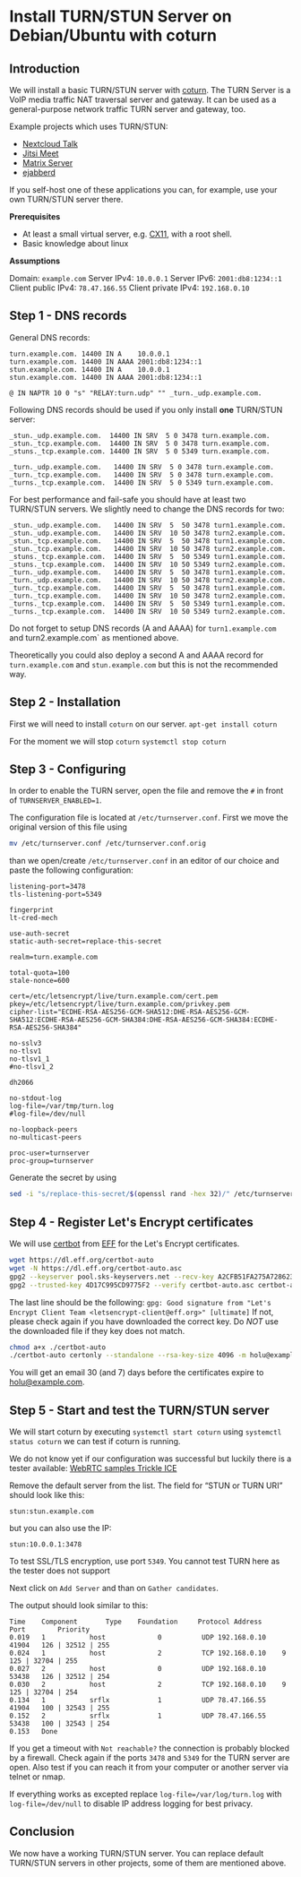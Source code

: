 # Install TURN/STUN Server on Debian/Ubuntu with coturn

## Introduction

We will install a basic TURN/STUN server with [coturn](https://github.com/coturn/coturn).
The TURN Server is a VoIP media traffic NAT traversal server and gateway. It can be used as a general-purpose network traffic TURN server and gateway, too.

Example projects which uses TURN/STUN:

- [Nextcloud Talk](https://nextcloud.com/talk/)
- [Jitsi Meet](https://jitsi.org/jitsi-meet/)
- [Matrix Server](https://matrix.org/)
- [ejabberd](https://www.ejabberd.im/)


If you self-host one of these applications you can, for example, use your own TURN/STUN server there.

**Prerequisites**

- At least a  small virtual server, e.g. [CX11](https://www.hetzner.com/cloud), with a root shell.
- Basic knowledge about linux

**Assumptions**

Domain: `example.com`
Server IPv4: `10.0.0.1`
Server IPv6: `2001:db8:1234::1`
Client public IPv4: `78.47.166.55`
Client private IPv4: `192.168.0.10`

## Step 1 - DNS records

General DNS records:

```dns
turn.example.com. 14400 IN A    10.0.0.1
turn.example.com. 14400 IN AAAA 2001:db8:1234::1
stun.example.com. 14400 IN A    10.0.0.1
stun.example.com. 14400 IN AAAA 2001:db8:1234::1

@ IN NAPTR 10 0 "s" "RELAY:turn.udp" "" _turn._udp.example.com.
```

Following DNS records should be used if you only install **one** TURN/STUN server:
```dns
_stun._udp.example.com.  14400 IN SRV  5 0 3478 turn.example.com.
_stun._tcp.example.com.  14400 IN SRV  5 0 3478 turn.example.com.
_stuns._tcp.example.com. 14400 IN SRV  5 0 5349 turn.example.com.

_turn._udp.example.com.   14400 IN SRV  5 0 3478 turn.example.com.
_turn._tcp.example.com.   14400 IN SRV  5 0 3478 turn.example.com.
_turns._tcp.example.com.  14400 IN SRV  5 0 5349 turn.example.com.
```



For best performance and fail-safe you should have at least two TURN/STUN servers.
We slightly need to change the DNS records for two:
```dns
_stun._udp.example.com.   14400 IN SRV  5  50 3478 turn1.example.com.
_stun._udp.example.com.   14400 IN SRV  10 50 3478 turn2.example.com.
_stun._tcp.example.com.   14400 IN SRV  5  50 3478 turn1.example.com.
_stun._tcp.example.com.   14400 IN SRV  10 50 3478 turn2.example.com.
_stuns._tcp.example.com.  14400 IN SRV  5  50 5349 turn1.example.com.
_stuns._tcp.example.com.  14400 IN SRV  10 50 5349 turn2.example.com.
_turn._udp.example.com.   14400 IN SRV  5  50 3478 turn1.example.com.
_turn._udp.example.com.   14400 IN SRV  10 50 3478 turn2.example.com.
_turn._tcp.example.com.   14400 IN SRV  5  50 3478 turn1.example.com.
_turn._tcp.example.com.   14400 IN SRV  10 50 3478 turn2.example.com.
_turns._tcp.example.com.  14400 IN SRV  5  50 5349 turn1.example.com.
_turns._tcp.example.com.  14400 IN SRV  10 50 5349 turn2.example.com.
```
Do not forget to setup DNS records (A and AAAA) for `turn1.example.com` and turn2.example.com` as mentioned above.

Theoretically you could also deploy a second A and AAAA record for `turn.example.com` and `stun.example.com` but this is not the recommended way.


## Step 2 - Installation

First we will need to install `coturn` on our server.
`apt-get install coturn`

For the moment we will stop `coturn`
`systemctl stop coturn`

## Step 3 - Configuring

In order to enable the TURN server, open the file and remove the `#` in front of `TURNSERVER_ENABLED=1`.

The configuration file is located at `/etc/turnserver.conf`. First we move the original version of this file using

```bash
mv /etc/turnserver.conf /etc/turnserver.conf.orig
```

than we open/create `/etc/turnserver.conf` in an editor of our choice and paste the following configuration:

```
listening-port=3478
tls-listening-port=5349

fingerprint
lt-cred-mech

use-auth-secret
static-auth-secret=replace-this-secret

realm=turn.example.com

total-quota=100
stale-nonce=600

cert=/etc/letsencrypt/live/turn.example.com/cert.pem
pkey=/etc/letsencrypt/live/turn.example.com/privkey.pem
cipher-list="ECDHE-RSA-AES256-GCM-SHA512:DHE-RSA-AES256-GCM-SHA512:ECDHE-RSA-AES256-GCM-SHA384:DHE-RSA-AES256-GCM-SHA384:ECDHE-RSA-AES256-SHA384"

no-sslv3
no-tlsv1
no-tlsv1_1
#no-tlsv1_2

dh2066

no-stdout-log
log-file=/var/tmp/turn.log
#log-file=/dev/null

no-loopback-peers
no-multicast-peers

proc-user=turnserver
proc-group=turnserver
```

Generate the secret by using

```bash
sed -i "s/replace-this-secret/$(openssl rand -hex 32)/" /etc/turnserver.conf
```

## Step 4 - Register Let's Encrypt certificates

We will use [certbot](https://certbot.eff.org/) from [EFF](https://www.eff.org/) for the Let's Encrypt certificates.
```bash
wget https://dl.eff.org/certbot-auto
wget -N https://dl.eff.org/certbot-auto.asc
gpg2 --keyserver pool.sks-keyservers.net --recv-key A2CFB51FA275A7286234E7B24D17C995CD9775F2
gpg2 --trusted-key 4D17C995CD9775F2 --verify certbot-auto.asc certbot-auto
```
The last line should be the following: `gpg: Good signature from "Let's Encrypt Client Team <letsencrypt-client@eff.org>" [ultimate]`
If not, please check again if you have downloaded the correct key. Do *NOT* use the downloaded file if they key does not match.

```bash
chmod a+x ./certbot-auto
./certbot-auto certonly --standalone --rsa-key-size 4096 -m holu@example.com -d turn.example.com
```
You will get an email 30 (and 7) days before the certificates expire to holu@example.com.

## Step 5 - Start and test the TURN/STUN server

We will start coturn by executing
`systemctl start coturn`
using `systemctl status coturn` we can test if coturn is running.

We do not know yet if our configuration was successful but luckily there is a tester available: [WebRTC samples Trickle ICE](https://webrtc.github.io/samples/src/content/peerconnection/trickle-ice/)

Remove the default server from the list.
The field for “STUN or TURN URI” should look like this:

`stun:stun.example.com`

but you can also use the IP:

`stun:10.0.0.1:3478`

To test SSL/TLS encryption, use port `5349`.
You cannot test TURN here as the tester does not support

Next click on `Add Server` and than on `Gather candidates`.

The output should look similar to this:
```
Time    Component       Type    Foundation     Protocol Address         Port        Priority
0.019	1	        host             0          UDP	192.168.0.10	41904	126 | 32512 | 255
0.024	1	        host             2          TCP	192.168.0.10	9	125 | 32704 | 255
0.027	2	        host             0          UDP	192.168.0.10	53438	126 | 32512 | 254
0.030	2	        host             2          TCP	192.168.0.10	9	125 | 32704 | 254
0.134	1	        srflx            1          UDP	78.47.166.55	41904	100 | 32543 | 255
0.152	2	        srflx            1          UDP	78.47.166.55	53438	100 | 32543 | 254
0.153	Done
```

If you get a timeout with `Not reachable?` the connection is probably blocked by a firewall. Check again if the ports `3478` and `5349` for the TURN server are open. Also test if you can reach it from your computer or another server via telnet or nmap.

If everything works as excepted replace `log-file=/var/log/turn.log` with `log-file=/dev/null` to disable IP address logging for best privacy.

## Conclusion

We now have a working TURN/STUN server. You can replace default TURN/STUN servers in other projects, some of them are mentioned above.

